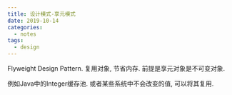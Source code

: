 ```yaml
---
title: 设计模式-享元模式
date: 2019-10-14
categories:
  - notes
tags:
  - design
---
```


Flyweight Design Pattern. 复用对象, 节省内存. 前提是享元对象是不可变对象.

例如Java中的Integer缓存池. 或者某些系统中不会改变的值, 可以将其复用.
